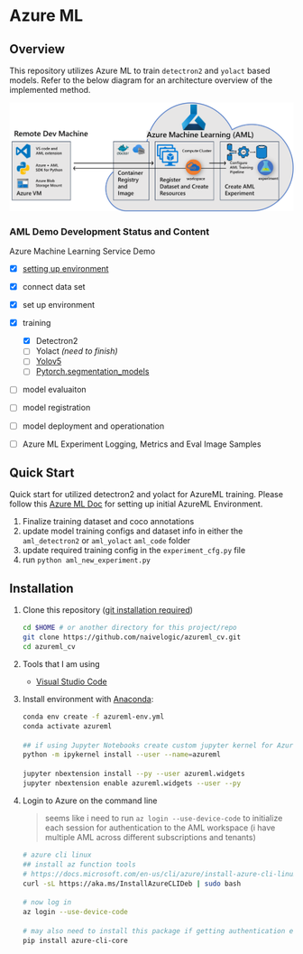 # Azure ML

## Overview
This repository utilizes Azure ML to train `detectron2` and `yolact` based models. Refer to the below diagram for an architecture overview of the implemented method. 

![](docs/media/aml_architecture.png)

### AML Demo Development Status and Content

Azure Machine Learning Service Demo

* [x] [setting up environment](https://docs.microsoft.com/en-us/azure/machine-learning/how-to-configure-environment)
* [x] connect data set
* [x] set up environment
* [x] training 
  * [x] Detectron2
  * [ ] Yolact _(need to finish)_
  * [ ] [Yolov5](https://github.com/ultralytics/yolov5)
  * [ ] [Pytorch.segmentation_models](https://github.com/qubvel/segmentation_models.pytorch)
* [ ] model evaluaiton
* [ ] model registration 
* [ ] model deployment and operationation 
* [ ] Azure ML Experiment Logging, Metrics and Eval Image Samples


## Quick Start

Quick start for utilized detectron2 and yolact for AzureML training. Please follow this [Azure ML Doc](https://docs.microsoft.com/en-us/azure/machine-learning/overview-what-is-machine-learning-studio) for setting up initial AzureML Environment. 

1. Finalize training dataset and coco annotations 
2. update model training configs and dataset info in either the `aml_detectron2` or `aml_yolact` `aml_code` folder
3. update required training config in the `experiment_cfg.py` file
4. run `python aml_new_experiment.py`


## Installation 

1. Clone this repository ([git installation required](https://git-scm.com/))
   ```sh
   cd $HOME # or another directory for this project/repo
   git clone https://github.com/naivelogic/azureml_cv.git
   cd azureml_cv
   ```

1. Tools that I am using
   - [Visual Studio Code](https://code.visualstudio.com/Download)

2. Install environment with [Anaconda](https://www.continuum.io/downloads): 
   
   ```sh
   conda env create -f azureml-env.yml 
   conda activate azureml

   ## if using Jupyter Notebooks create custom jupyter kernel for AzureML
   python -m ipykernel install --user --name=azureml

   jupyter nbextension install --py --user azureml.widgets
   jupyter nbextension enable azureml.widgets --user --py
   ```

3. Login to Azure on the command line
   > seems like i need to run `az login --use-device-code` to initialize each session for authentication to the AML workspace (i have multiple AML across different subscriptions and tenants)
   ```sh
   # azure cli linux 
   ## install az function tools
   # https://docs.microsoft.com/en-us/cli/azure/install-azure-cli-linux?pivots=apt
   curl -sL https://aka.ms/InstallAzureCLIDeb | sudo bash

   # now log in 
   az login --use-device-code

   # may also need to install this package if getting authentication errors
   pip install azure-cli-core
   ```



